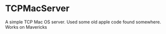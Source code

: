 TCPMacServer
============

A simple TCP Mac OS server. Used some old apple code found somewhere. Works on Mavericks
